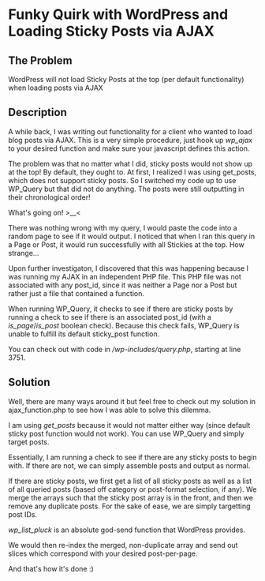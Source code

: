 # Funky Quirk with WordPress and Loading Sticky Posts via AJAX

## The Problem
WordPress will not load Sticky Posts at the top (per default functionality) when loading posts via AJAX

## Description

A while back, I was writing out functionality for a client who wanted to load blog posts via AJAX. This is a very simple procedure, just hook up *wp_ajax* to your desired function and make sure your javascript defines this action.

The problem was that no matter what I did, sticky posts would not show up at the top! By default, they ought to. At first, I realized I was using get_posts, which does not support sticky posts. So I switched my code up to use WP_Query but that did not do anything. The posts were still outputting in their chronological order!

What's going on! >__<

There was nothing wrong with my query, I would paste the code into a random page to see if it would output. I noticed that when I ran this query in a Page or Post, it would run successfully with all Stickies at the top. How strange...

Upon further investigaton, I discovered that this was happening because I was running my AJAX in an independent PHP file. This PHP file was not associated with any post_id, since it was neither a Page nor a Post but rather just a file that contained a function.

When running WP_Query, it checks to see if there are sticky posts by running a check to see if there is an associated post_id (with a *is_page*/*is_post* boolean check). Because this check fails, WP_Query is unable to fulfill its default sticky_post function.

You can check out with code in */wp-includes/query.php*, starting at line 3751.

## Solution

Well, there are many ways around it but feel free to check out my solution in ajax_function.php to see how I was able to solve this dilemma.

I am using *get_posts* because it would not matter either way (since default sticky post function would not work). You can use WP_Query and simply target posts.

Essentially, I am running a check to see if there are any sticky posts to begin with. If there are not, we can simply assemble posts and output as normal.

If there are sticky posts, we first get a list of all sticky posts as well as a list of all queried posts (based off category or post-format selection, if any). We merge the arrays such that the sticky post array is in the front, and then we remove any duplicate posts. For the sake of ease, we are simply targetting post IDs.

*wp_list_pluck* is an absolute god-send function that WordPress provides.

We would then re-index the merged, non-duplicate array and send out slices which correspond with your desired post-per-page.

And that's how it's done :)
